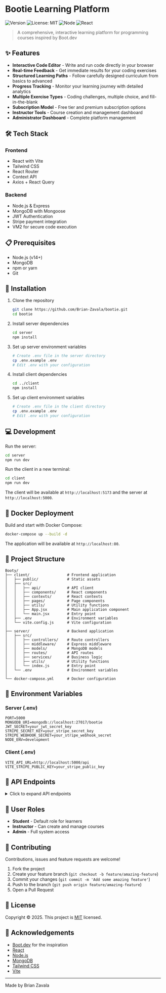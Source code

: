 # Bootie Learning Platform

![Version](https://img.shields.io/badge/version-0.1.0-blue.svg?cacheSeconds=2592000)
![License: MIT](https://img.shields.io/badge/License-MIT-yellow.svg)
![Node](https://img.shields.io/badge/Node.js-14+-green.svg)
![React](https://img.shields.io/badge/React-18+-61DAFB.svg)

> A comprehensive, interactive learning platform for programming courses inspired by Boot.dev

## ✨ Features

- **Interactive Code Editor** - Write and run code directly in your browser
- **Real-time Feedback** - Get immediate results for your coding exercises
- **Structured Learning Paths** - Follow carefully designed curriculum from basics to advanced
- **Progress Tracking** - Monitor your learning journey with detailed analytics
- **Multiple Exercise Types** - Coding challenges, multiple choice, and fill-in-the-blank
- **Subscription Model** - Free tier and premium subscription options
- **Instructor Tools** - Course creation and management dashboard
- **Administrator Dashboard** - Complete platform management

## 🛠️ Tech Stack

### Frontend
- React with Vite
- Tailwind CSS
- React Router
- Context API
- Axios + React Query

### Backend
- Node.js & Express
- MongoDB with Mongoose
- JWT Authentication
- Stripe payment integration
- VM2 for secure code execution

## 📋 Prerequisites

- Node.js (v14+)
- MongoDB
- npm or yarn
- Git

## 🚀 Installation

1. Clone the repository
   ```sh
   git clone https://github.com/Brian-Zavala/bootie.git
   cd bootie
   ```

2. Install server dependencies
   ```sh
   cd server
   npm install
   ```

3. Set up server environment variables
   ```sh
   # Create .env file in the server directory
   cp .env.example .env
   # Edit .env with your configuration
   ```

4. Install client dependencies
   ```sh
   cd ../client
   npm install
   ```

5. Set up client environment variables
   ```sh
   # Create .env file in the client directory
   cp .env.example .env
   # Edit .env with your configuration
   ```

## 💻 Development

Run the server:
```sh
cd server
npm run dev
```

Run the client in a new terminal:
```sh
cd client
npm run dev
```

The client will be available at `http://localhost:5173` and the server at `http://localhost:5000`.

## 🐳 Docker Deployment

Build and start with Docker Compose:
```sh
docker-compose up --build -d
```

The application will be available at `http://localhost:80`.

## 📁 Project Structure

```
Booty/
├── client/                 # Frontend application
│   ├── public/             # Static assets
│   ├── src/
│   │   ├── api/            # API client
│   │   ├── components/     # React components
│   │   ├── contexts/       # React contexts
│   │   ├── pages/          # Page components
│   │   ├── utils/          # Utility functions
│   │   ├── App.jsx         # Main application component
│   │   └── main.jsx        # Entry point
│   ├── .env                # Environment variables
│   └── vite.config.js      # Vite configuration
│
├── server/                 # Backend application
│   ├── src/
│   │   ├── controllers/    # Route controllers
│   │   ├── middleware/     # Express middleware
│   │   ├── models/         # MongoDB models
│   │   ├── routes/         # API routes
│   │   ├── services/       # Business logic
│   │   ├── utils/          # Utility functions
│   │   └── index.js        # Entry point
│   └── .env                # Environment variables
│
└── docker-compose.yml      # Docker configuration
```

## 🔑 Environment Variables

### Server (.env)
```
PORT=5000
MONGODB_URI=mongodb://localhost:27017/bootie
JWT_SECRET=your_jwt_secret_key
STRIPE_SECRET_KEY=your_stripe_secret_key
STRIPE_WEBHOOK_SECRET=your_stripe_webhook_secret
NODE_ENV=development
```

### Client (.env)
```
VITE_API_URL=http://localhost:5000/api
VITE_STRIPE_PUBLIC_KEY=your_stripe_public_key
```

## 🔄 API Endpoints

<details>
<summary>Click to expand API endpoints</summary>

### Auth
- `POST /api/auth/register` - Register
- `POST /api/auth/login` - Login
- `POST /api/auth/logout` - Logout
- `GET /api/auth/me` - Current user

### Courses
- `GET /api/courses` - List courses
- `GET /api/courses/:slug` - Course details
- `POST /api/courses` - Create course
- `PUT /api/courses/:id` - Update course
- `POST /api/courses/:id/enroll` - Enroll

### Exercises
- `GET /api/exercises/:id` - Get exercise
- `POST /api/exercises/:id/submit` - Submit solution

### Payments
- `GET /api/payments/plans` - Get plans
- `POST /api/payments/create-checkout-session` - Checkout

</details>

## 👥 User Roles

- **Student** - Default role for learners
- **Instructor** - Can create and manage courses
- **Admin** - Full system access

## 🤝 Contributing

Contributions, issues and feature requests are welcome!

1. Fork the project
2. Create your feature branch (`git checkout -b feature/amazing-feature`)
3. Commit your changes (`git commit -m 'Add some amazing feature'`)
4. Push to the branch (`git push origin feature/amazing-feature`)
5. Open a Pull Request

## 📝 License

Copyright © 2025. This project is [MIT](LICENSE) licensed.

## 🙏 Acknowledgements

- [Boot.dev](https://boot.dev) for the inspiration
- [React](https://reactjs.org/)
- [Node.js](https://nodejs.org/)
- [MongoDB](https://www.mongodb.com/)
- [Tailwind CSS](https://tailwindcss.com/)
- [Vite](https://vitejs.dev/)

---

Made by Brian Zavala
